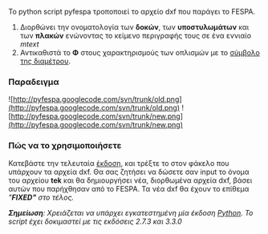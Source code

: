 To python script pyfespa τροποποιεί το αρχείο dxf που παράγει το FESPA.

  1. Διορθώνει την ονοματολογία των **δοκών**, των **υποστυλωμάτων** και των **πλακών** ενώνοντας το κείμενο περιγραφής τους σε ένα εννιαίο _mtext_
  1. Αντικαθιστά το **Φ** στους χαρακτηρισμούς των οπλισμών με το [σύμβολο της διαμέτρου](http://en.wikipedia.org/wiki/Diameter#Diameter%20symbol).

### Παραδειγμα ###
![http://pyfespa.googlecode.com/svn/trunk/old.png](http://pyfespa.googlecode.com/svn/trunk/old.png)
![http://pyfespa.googlecode.com/svn/trunk/new.png](http://pyfespa.googlecode.com/svn/trunk/new.png)

### Πώς να το χρησιμοποιήσετε ###
Κατεβάστε την τελευταία [έκδοση](http://pyfespa.googlecode.com/svn/trunk/pyfespa.py), και τρέξτε το στον φάκελο που υπάρχουν τα αρχεία dxf.
Θα σας ζητήσει να δώσετε σαν input το όνομα του αρχείου **tek** και θα δημιουργήσει νέα, διορθωμένα αρχεία dxf, βάσει αυτών που παρήχθησαν από το FESPA. Τα νέα dxf θα έχουν το επίθεμα _"**FIXED"** στο τέλος._

_**Σημείωση**: Χρειάζεται να υπάρχει εγκατεστημένη μία έκδοση [Python](http://www.python.org/). To script έχει δοκιμαστεί με τις εκδόσεις 2.7.3 και 3.3.0_

